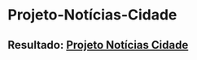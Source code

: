 # Projeto-Notícias-Cidade
## Resultado: [Projeto Notícias Cidade](https://jhonatha-ruan.github.io/Projeto-Noticias-Cidade/)

